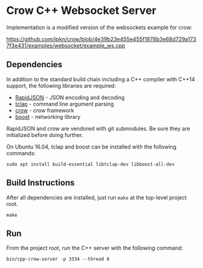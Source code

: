 # Crow C++ Websocket Server

Implementation is a modified version of the websockets example for crow:

https://github.com/ipkn/crow/blob/4e39b23e455e455f1878b3e68d729a1737f3e431/examples/websocket/example_ws.cpp

## Dependencies

In addition to the standard build chain including a C++ compiler with C++14 support, the following libraries are required:

* [RapidJSON](https://github.com/miloyip/rapidjson) - JSON encoding and decoding
* [tclap](http://tclap.sourceforge.net/) - command line argument parsing
* [crow](https://github.com/ipkn/crow) - crow framework
* [boost](http://www.boost.org/) - networking library

RapidJSON and crow are vendored with git submodules.  Be sure they are initialized before doing further.

On Ubuntu 16.04, tclap and boost can be installed with the following commands:

```
sudo apt install build-essential libtclap-dev libboost-all-dev
```

## Build Instructions

After all dependencies are installed, just run `make` at the top-level project root.

```
make
```

## Run

From the project root, run the C++ server with the following command:

```
bin/cpp-crow-server -p 3334 --thread 8
```
